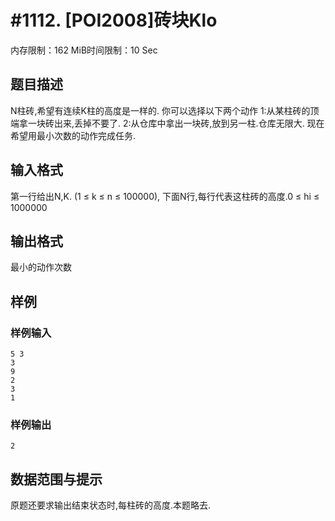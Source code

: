 # #1112. [POI2008]砖块Klo

内存限制：162 MiB时间限制：10 Sec

## 题目描述

N柱砖,希望有连续K柱的高度是一样的. 你可以选择以下两个动作 1:从某柱砖的顶端拿一块砖出来,丢掉不要了. 2:从仓库中拿出一块砖,放到另一柱.仓库无限大. 现在希望用最小次数的动作完成任务.

## 输入格式

第一行给出N,K. (1 &le; k &le; n &le; 100000), 下面N行,每行代表这柱砖的高度.0 &le; hi &le; 1000000

## 输出格式

最小的动作次数

## 样例

### 样例输入

    
    5 3
    3
    9
    2
    3
    1
    

### 样例输出

    
    2
    

## 数据范围与提示

原题还要求输出结束状态时,每柱砖的高度.本题略去.
